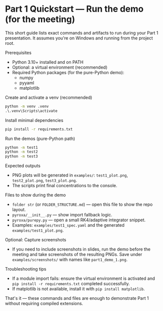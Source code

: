 # Part 1 Quickstart — Run the demo (for the meeting)

This short guide lists exact commands and artifacts to run during your Part 1 presentation. It assumes you're on Windows and running from the project root.

Prerequisites
- Python 3.10+ installed and on PATH
- Optional: a virtual environment (recommended)
- Required Python packages (for the pure-Python demo):
  - numpy
  - pyyaml
  - matplotlib

Create and activate a venv (recommended)

```cmd
python -m venv .venv
.\.venv\Scripts\activate
```

Install minimal dependencies

```cmd
pip install -r requirements.txt
```

Run the demos (pure-Python path)

```cmd
python -m test1
python -m test2
python -m test3
```

Expected outputs
- PNG plots will be generated in `examples/`: `test1_plot.png`, `test2_plot.png`, `test3_plot.png`.
- The scripts print final concentrations to the console.

Files to show during the demo
- `folder str` (or `FOLDER_STRUCTURE.md`) — open this file to show the repo layout.
- `pyroxa/__init__.py` — show import fallback logic.
- `pyroxa/purepy.py` — open a small RK4/adaptive integrator snippet.
- Examples: `examples/test1_spec.yaml` and the generated `examples/test1_plot.png`.

Optional: Capture screenshots
- If you need to include screenshots in slides, run the demo before the meeting and take screenshots of the resulting PNGs. Save under `examples/screenshots/` with names like `part1_demo_1.png`.

Troubleshooting tips
- If a module import fails: ensure the virtual environment is activated and `pip install -r requirements.txt` completed successfully.
- If matplotlib is not available, install it with `pip install matplotlib`.

That's it — these commands and files are enough to demonstrate Part 1 without requiring compiled extensions.
